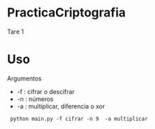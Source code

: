 # PracticaCriptografia
Tare 1 

# Uso
Argumentos

- -f : cifrar o descifrar
- -n : números
- -a : multiplicar, diferencia o xor

```
 python main.py -f cifrar -n 9  -a multiplicar
```
